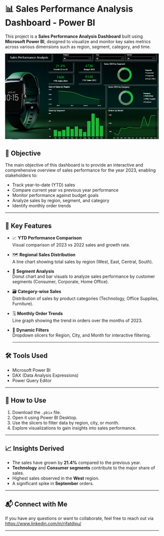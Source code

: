 # 📊 Sales Performance Analysis Dashboard - Power BI

This project is a **Sales Performance Analysis Dashboard** built using **Microsoft Power BI**, designed to visualize and monitor key sales metrics across various dimensions such as region, segment, category, and time.

![Dashboard Screenshot](Capture2.PNG)

## 📌 Objective

The main objective of this dashboard is to provide an interactive and comprehensive overview of sales performance for the year 2023, enabling stakeholders to:

- Track year-to-date (YTD) sales
- Compare current year vs previous year performance
- Monitor performance against budget goals
- Analyze sales by region, segment, and category
- Identify monthly order trends

---

## 🧩 Key Features

- 📈 **YTD Performance Comparison**  
  Visual comparison of 2023 vs 2022 sales and growth rate.

- 🗺️ **Regional Sales Distribution**  
  A line chart showing total sales by region (West, East, Central, South).

- 👥 **Segment Analysis**  
  Donut chart and bar visuals to analyze sales performance by customer segments (Consumer, Corporate, Home Office).

- 🗃️ **Category-wise Sales**  
  Distribution of sales by product categories (Technology, Office Supplies, Furniture).

- 🗓️ **Monthly Order Trends**  
  Line graph showing the trend in orders over the months of 2023.

- 🎯 **Dynamic Filters**  
  Dropdown slicers for Region, City, and Month for interactive filtering.

  ---

## 🛠️ Tools Used

- Microsoft Power BI
- DAX (Data Analysis Expressions)
- Power Query Editor

---

## 🚀 How to Use

1. Download the `.pbix` file.
2. Open it using Power BI Desktop.
3. Use the slicers to filter data by region, city, or month.
4. Explore visualizations to gain insights into sales performance.

---

## 📈 Insights Derived

- The sales have grown by **21.4%** compared to the previous year.
- **Technology** and **Consumer segments** contribute to the major share of sales.
- Highest sales observed in the **West** region.
- A significant spike in **September** orders.

---

## 📬 Connect with Me

If you have any questions or want to collaborate, feel free to reach out via https://www.linkedin.com/in/rifatdipu/

---


